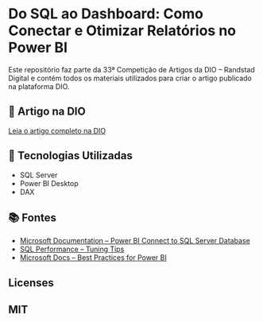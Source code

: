 # Do SQL ao Dashboard: Como Conectar e Otimizar Relatórios no Power BI

Este repositório faz parte da 33ª Competição de Artigos da DIO – Randstad Digital e contém todos os materiais utilizados para criar o artigo publicado na plataforma DIO.

## 📄 Artigo na DIO
[Leia o artigo completo na DIO]()

## 🔧 Tecnologias Utilizadas
- SQL Server
- Power BI Desktop
- DAX

## 📚 Fontes
- [Microsoft Documentation – Power BI Connect to SQL Server Database](https://learn.microsoft.com/power-bi/connect-data/desktop-sql-server)
- [SQL Performance – Tuning Tips](https://sqlperformance.com/)
- [Microsoft Docs – Best Practices for Power BI](https://learn.microsoft.com/power-bi/guidance/power-bi-performance-best-practices)

## Licenses

MIT
---

